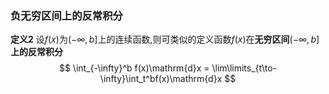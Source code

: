 ### 负无穷区间上的反常积分
**定义2** 设$f(x)$为$(-\infty, b]$上的连续函数,则可类似的定义函数$f(x)$在**无穷区间**$(-\infty, b]$**上的反常积分**
$$
\int_{-\infty}^b f(x)\mathrm{d}x = \lim\limits_{t\to-\infty}\int_t^bf(x)\mathrm{d}x
$$
